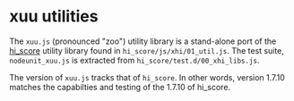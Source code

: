 # xuu utilities

The `xuu.js` (pronounced "zoo") utility library is a stand-alone port of
the [hi\_score][_01] utility library found in `hi_score/js/xhi/01_util.js`.
The test suite, `nodeunit_xuu.js` is extracted from
`hi_score/test.d/00_xhi_libs.js`.

The version of `xuu.js` tracks that of `hi_score`.  In other words, version
1.7.10 matches the capabilties and testing of the 1.7.10 of hi\_score.

[_01]:https://github.com/mmikowski/hi_score
